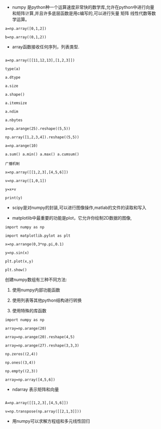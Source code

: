 - numpy 是python种一个运算速度非常快的数学库,允许在python中进行向量和矩阵计算,并且许多底层函数是用c编写的,可以进行矢量 矩阵 线性代数等数学运算。
````
a=np.array([0,1,2])

b=np.array((0,1,2))
````

- array函数接收任何序列，列表类型.

````

a=np.array([[11,12,13],[1,2,3]])

type(a)

a.dtype

a.size

a.shape()

a.itemsize

a.ndim

a.nbytes

a=np.arange(25).reshape((5,5))

np.array([1,2,3,4]).reshape((5,5))

a=np.arange(10)

a.sum() a.min() a.max() a.cumsum()

广播机制

x=np.array([[1,2,3],[4,5,6]])

v=np.array([1,0,1])

y=x+v

print(y)
````

- scipy是对numpy的封装,可以进行图像操作,matlab的文件的读取和写入

- matplotlib中最重要的功能是plot，它允许你绘制2D数据的图像,

````
import numpy as np

import matplotlib.pylot as plt

x=np.arrange(0,3*np.pi,0.1)

y=np.sin(x)

plt.plot(x,y)

plt.show()
````

创建numpy数组有三种不同方法:

1. 使用numpy内部功能函数

2. 使用列表等其他python结构进行转换

3. 使用特殊的库函数

````
import numpy as np

array=np.arange(20)

array=np.arange(20).reshape(4,5)

array=np.arange(27).reshape(3,3,3)

np.zeros((2,4))

np.ones((3,4))

np.empty((2,3))

array=np.array([4,5,6])
````
- ndarray 表示矩阵和向量

````

A=np.array([[1,2,3],[4,5,6]])

v=np.transpose(np.array([[2,1,3]]))
````

- 用numpy可以求解方程组和多元线性回归